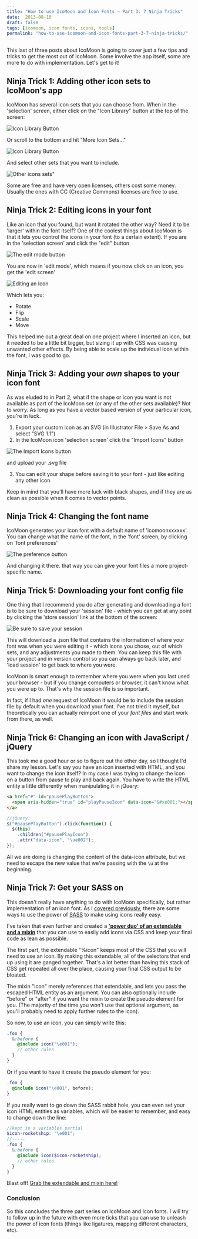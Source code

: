 ```yaml
---
title: "How to use IcoMoon and Icon Fonts – Part 3: 7 Ninja Tricks"
date:  2013-08-10
draft: false
tags: [icomoon, icon fonts, icons, tools]
permalink: "how-to-use-icomoon-and-icon-fonts-part-3-7-ninja-tricks/"
---
```


This last of three posts about IcoMoon is going to cover just a few tips and tricks to get the most out of IcoMoon. Some involve the app itself, some are more to do with implementation. Let's get to it!

<!--more-->

## Ninja Trick 1: Adding other icon sets to IcoMoon's app

IcoMoon has several icon sets that you can choose from. When in the 'selection' screen, either click on the "Icon Library" button at the top of the screen:

![Icon Library Button](../images/IcoMoon_App_-_Icon_Font_Generator_1-300x173.png)

Or scroll to the bottom and hit "More Icon Sets…"

![Icon Library Button](../images/IcoMoon_App_-_Icon_Font_Generator2-300x125.png)

And select other sets that you want to include.

![Other icons sets"](../images/IcoMoon_App_-_Icon_Font_Generator1-300x242.png)

Some are free and have very open licenses, others cost some money. Usually the ones with CC (Creative Commons) licenses are free to use.

## Ninja Trick 2: Editing icons in your font

Like an icon that you found, but want it rotated the other way? Need it to be 'larger' within the font itself? One of the coolest things about IcoMoon is that it lets you control the icons in your font (to a certain extent). If you are in the 'selection screen' and click the "edit" button

![The edit mode button](../images/IcoMoon_App_-_Icon_Font_Generator_11-300x103.png)

You are now in 'edit mode', which means if you now click on an icon, you get the 'edit screen'

![Editing an Icon](../images/IcoMoon_App_-_Icon_Font_Generator_2-219x300.png)

Which lets you:

- Rotate
- Flip
- Scale
- Move

This helped me out a great deal on one project where I inserted an icon, but it needed to be a little bit bigger, but sizing it up with CSS was causing unwanted other effects. By being able to scale up the individual icon within the font, I was good to go.

## Ninja Trick 3: Adding your _own_ shapes to your icon font

As was eluded to in Part 2, what if the shape or icon you want is not available as part of the IcoMoon set (or any of the other sets available)? Not to worry. As long as you have a vector based version of your particular icon, you're in luck.

1. Export your custom icon as an SVG (in Illustrator File > Save As and select "SVG 1.1")
2. In the IcoMoon icon 'selection screen' click the "Import Icons" button

![The Import Icons button](../images/IcoMoon_App_-_Icon_Font_Generator_3-300x164.png)

and upload your .svg file

3. You can edit your shape before saving it to your font - just like editing any other icon

Keep in mind that you'll have more luck with black shapes, and if they are as clean as possible when it comes to vector points.

## Ninja Trick 4: Changing the font name

IcoMoon generates your icon font with a default name of 'icomoonxxxxxx'. You can change what the name of the font, in the 'font' screen, by clicking on 'font preferences'

![The preference button](../images/IcoMoon_App_-_Icon_Font_Generator_4-300x155.png)

And changing it there. that way you can give your font files a more project-specific name.

## Ninja Trick 5: Downloading your font config file

One thing that I recommend you do after generating and downloading a font is to be sure to download your 'session' file - which you can get at any point by clicking the 'store session' link at the bottom of the screen:

![Be sure to save your session](../images/IcoMoon_App_-_Icon_Font_Generator_5-300x282.png)

This will download a .json file that contains the information of where your font was when you were editing it - which icons you chose, out of which sets, and any adjustments you made to them. You can keep this file with your project and in version control so you can always go back later, and 'load session' to get back to where you were.

IcoMoon is smart enough to remember where you were when you last used your browser - but if you change computers or browser, it can't know what you were up to. That's why the session file is so important.

In fact, if I had _one_ request of IcoMoon it would be to include the session file by default when you download your font. I've not tried it myself, but theoretically you can actually reimport one of your _font files_ and start work from there, as well.

## Ninja Trick 6: Changing an icon with JavaScript / jQuery

This took me a good hour or so to figure out the other day, so I thought I'd share my lesson. Let's say you have an icon inserted with HTML, and you want to change the icon itself? In my case I was trying to change the icon on a button from pause to play and back again. You have to write the HTML entity a little differently when manipulating it in jQuery:

```html
<a href="#" id="pausePlayButton">
  <span aria-hidden="true" id="playPauseIcon" data-icon="&#xe001;"></span>
</a>
```

```javascript
//jQuery:
$("#pausePlayButton").click(function() {
  $(this)
    .children("#pausePlayIcon")
    .attr("data-icon", "\ue002");
});
```

All we are doing is changing the content of the data-icon attribute, but we need to escape the new value that we're passing with the `\u` at the beginning.

## Ninja Trick 7: Get your SASS on

This doesn't really have anything to do with IcoMoon specifically, but rather implementation of an icon font. As I [covered previously](/how-to-use-icomoon-and-icon-fonts-part-2-a-workflow/), there are some ways to use the power of [SASS](https://sass-lang.com/) to make using icons really easy.

I've taken that even further and created a **['power duo' of an extendable and a mixin](https://gist.github.com/chipcullen/6157025)** that you can use to easily add icons via CSS and keep your final code as lean as possible.

The first part, the extendable "%icon" keeps most of the CSS that you will need to use an icon. By making this extendable, all of the selectors that end up using it are ganged together. That's a lot better than having this stack of CSS get repeated all over the place, causing your final CSS output to be bloated.

The mixin "icon" merely references that extendable, and lets you pass the escaped HTML entity as an argument. You can also optionally include "before" or "after" if you want the mixin to create the pseudo element for you. (The majority of the time you won't use that optional argument, as you'll probably need to apply further rules to the icon).

So now, to use an icon, you can simply write this:

```scss
.foo {
  &:before {
    @include icon("\e001");
    // other rules
  }
}
```

Or if you want to have it create the pseudo element for you:

```scss
.foo {
  @include icon("\e001", before);
}
```

If you really want to go down the SASS rabbit hole, you can even set your icon HTML entities as variables, which will be easier to remember, and easy to change down the line:

```scss
//kept in a variables partial
$icon-rocketship: "\e001";
//-----
.foo {
  &:before {
    @include icon($icon-rocketship);
    // other rules
  }
}
```

Blast off! [Grab the extendable and mixin here!](https://gist.github.com/chipcullen/6157025)

### Conclusion

So this concludes the three part series on IcoMoon and Icon fonts. I will try to follow up in the future with even more ticks that you can use to unleash the power of icon fonts (things like ligatures, mapping different characters, etc).
